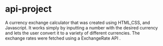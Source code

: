 # api-project

A currency exchange calculator that was created using HTML,CSS, and Javascript. It works simply by inputting a number with the desired currency and lets the user convert it to a variety of different currencies. The exchange rates were fetched using a ExchangeRate API .
